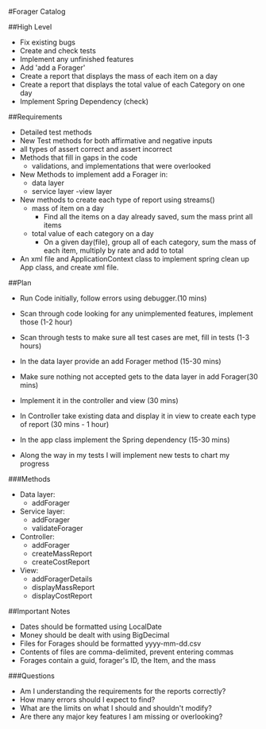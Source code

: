 #Forager Catalog

##High Level
- Fix existing bugs
- Create and check tests
- Implement any unfinished features
- Add 'add a Forager'
- Create a report that displays the mass of each item on a day
- Create a report that displays the total value of each Category on one day
- Implement Spring Dependency (check)

##Requirements
- Detailed test methods
- New Test methods for both affirmative and negative inputs
- all types of assert correct and assert incorrect
- Methods that fill in gaps in the code
  - validations, and implementations that were overlooked
- New Methods to implement add a Forager in:
  - data layer
  - service layer
  -view layer 
- New methods to create each type of report using streams()
  - mass of item on a day
    - Find all the items on a day already saved, sum the mass
      print all items
  - total value of each category on a day
    - On a given day(file), group all of each category, sum the
    mass of each item, multiply by rate and add to total
- An xml file and ApplicationContext class to implement spring
     clean up App class, and create xml file.

##Plan
- Run Code initially, follow errors using debugger.(10 mins)
- Scan through code looking for any unimplemented features, implement those (1-2 hour)
- Scan through tests to make sure all test cases are met, fill in tests (1-3 hours)
- In the data layer provide an add Forager method (15-30 mins)
- Make sure nothing not accepted gets to the data layer in add Forager(30 mins)
- Implement it in the controller and view (30 mins)
- In Controller take existing data and display it in view to create
each type of report (30 mins - 1 hour)
- In the app class implement the Spring dependency (15-30 mins)

- Along the way in my tests I will implement new tests to chart my progress

###Methods
- Data layer:
  - addForager
- Service layer:
  - addForager
  - validateForager
- Controller:
  - addForager
  - createMassReport
  - createCostReport
- View:
  - addForagerDetails
  - displayMassReport
  - displayCostReport

##Important Notes
- Dates should be formatted using LocalDate
- Money should be dealt with using BigDecimal
- Files for Forages should be formatted yyyy-mm-dd.csv
- Contents of files are comma-delimited, prevent entering commas
- Forages contain a guid, forager's ID, the Item, and the mass

###Questions
- Am I understanding the requirements for the reports correctly?
- How many errors should I expect to find?
- What are the limits on what I should and shouldn't modify?
- Are there any major key features I am missing or overlooking?



